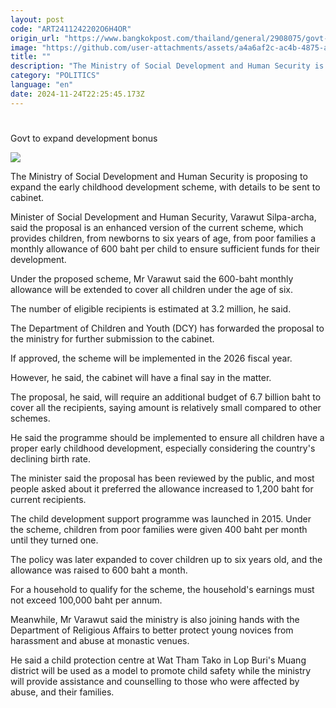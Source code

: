 ```yaml
---
layout: post
code: "ART2411242202O6H4OR"
origin_url: "https://www.bangkokpost.com/thailand/general/2908075/govt-to-expand-development-bonus"
image: "https://github.com/user-attachments/assets/a4a6af2c-ac4b-4875-a9e9-e3e5fe8211f5"
title: ""
description: "The Ministry of Social Development and Human Security is proposing to expand the early childhood development scheme, with details to be sent to cabinet."
category: "POLITICS"
language: "en"
date: 2024-11-24T22:25:45.173Z
---
```


# 

Govt to expand development bonus

![](https://github.com/user-attachments/assets/0e6faab5-3e90-45e9-897d-4c04fca48a16)

The Ministry of Social Development and Human Security is proposing to expand the early childhood development scheme, with details to be sent to cabinet.

Minister of Social Development and Human Security, Varawut Silpa-archa, said the proposal is an enhanced version of the current scheme, which provides children, from newborns to six years of age, from poor families a monthly allowance of 600 baht per child to ensure sufficient funds for their development.

Under the proposed scheme, Mr Varawut said the 600-baht monthly allowance will be extended to cover all children under the age of six.

The number of eligible recipients is estimated at 3.2 million, he said.

The Department of Children and Youth (DCY) has forwarded the proposal to the ministry for further submission to the cabinet.

If approved, the scheme will be implemented in the 2026 fiscal year.

However, he said, the cabinet will have a final say in the matter.

The proposal, he said, will require an additional budget of 6.7 billion baht to cover all the recipients, saying amount is relatively small compared to other schemes.

He said the programme should be implemented to ensure all children have a proper early childhood development, especially considering the country's declining birth rate.

The minister said the proposal has been reviewed by the public, and most people asked about it preferred the allowance increased to 1,200 baht for current recipients.

The child development support programme was launched in 2015. Under the scheme, children from poor families were given 400 baht per month until they turned one.

The policy was later expanded to cover children up to six years old, and the allowance was raised to 600 baht a month.

For a household to qualify for the scheme, the household's earnings must not exceed 100,000 baht per annum.

Meanwhile, Mr Varawut said the ministry is also joining hands with the Department of Religious Affairs to better protect young novices from harassment and abuse at monastic venues.

He said a child protection centre at Wat Tham Tako in Lop Buri's Muang district will be used as a model to promote child safety while the ministry will provide assistance and counselling to those who were affected by abuse, and their families.